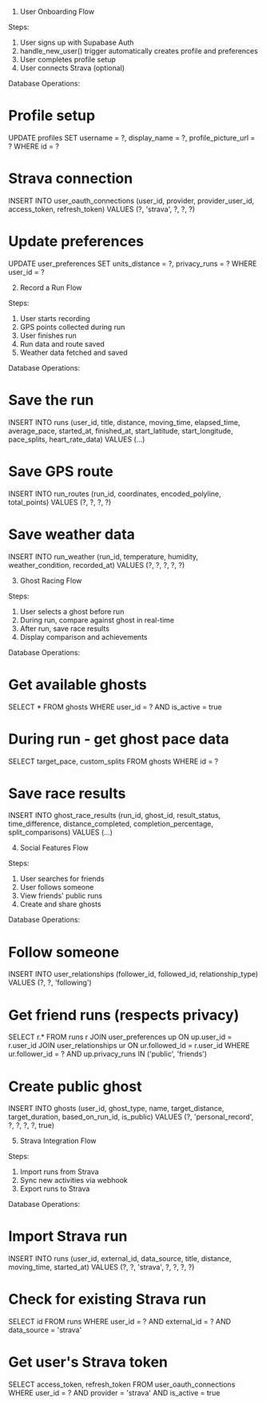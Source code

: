  1. User Onboarding Flow

  Steps:
  1. User signs up with Supabase Auth
  2. handle_new_user() trigger automatically creates profile and preferences
  3. User completes profile setup
  4. User connects Strava (optional)

  Database Operations:
  # Profile setup
  UPDATE profiles SET username = ?, display_name = ?, profile_picture_url = ? WHERE id = ?

  # Strava connection
  INSERT INTO user_oauth_connections (user_id, provider, provider_user_id, access_token, refresh_token) VALUES (?, 'strava', ?, ?, ?)

  # Update preferences
  UPDATE user_preferences SET units_distance = ?, privacy_runs = ? WHERE user_id = ?

  2. Record a Run Flow

  Steps:
  1. User starts recording
  2. GPS points collected during run
  3. User finishes run
  4. Run data and route saved
  5. Weather data fetched and saved

  Database Operations:
  # Save the run
  INSERT INTO runs (user_id, title, distance, moving_time, elapsed_time, average_pace, started_at, finished_at, start_latitude, start_longitude, pace_splits, heart_rate_data) VALUES (...)

  # Save GPS route
  INSERT INTO run_routes (run_id, coordinates, encoded_polyline, total_points) VALUES (?, ?, ?, ?)

  # Save weather data
  INSERT INTO run_weather (run_id, temperature, humidity, weather_condition, recorded_at) VALUES (?, ?, ?, ?, ?)

  3. Ghost Racing Flow

  Steps:
  1. User selects a ghost before run
  2. During run, compare against ghost in real-time
  3. After run, save race results
  4. Display comparison and achievements

  Database Operations:
  # Get available ghosts
  SELECT * FROM ghosts WHERE user_id = ? AND is_active = true

  # During run - get ghost pace data
  SELECT target_pace, custom_splits FROM ghosts WHERE id = ?

  # Save race results
  INSERT INTO ghost_race_results (run_id, ghost_id, result_status, time_difference, distance_completed, completion_percentage, split_comparisons) VALUES (...)

  4. Social Features Flow

  Steps:
  1. User searches for friends
  2. User follows someone
  3. View friends' public runs
  4. Create and share ghosts

  Database Operations:
  # Follow someone
  INSERT INTO user_relationships (follower_id, followed_id, relationship_type) VALUES (?, ?, 'following')

  # Get friend runs (respects privacy)
  SELECT r.* FROM runs r
  JOIN user_preferences up ON up.user_id = r.user_id
  JOIN user_relationships ur ON ur.followed_id = r.user_id
  WHERE ur.follower_id = ? AND up.privacy_runs IN ('public', 'friends')

  # Create public ghost
  INSERT INTO ghosts (user_id, ghost_type, name, target_distance, target_duration, based_on_run_id, is_public) VALUES (?, 'personal_record', ?, ?, ?, ?, true)

  5. Strava Integration Flow

  Steps:
  1. Import runs from Strava
  2. Sync new activities via webhook
  3. Export runs to Strava

  Database Operations:
  # Import Strava run
  INSERT INTO runs (user_id, external_id, data_source, title, distance, moving_time, started_at) VALUES (?, ?, 'strava', ?, ?, ?, ?)

  # Check for existing Strava run
  SELECT id FROM runs WHERE user_id = ? AND external_id = ? AND data_source = 'strava'

  # Get user's Strava token
  SELECT access_token, refresh_token FROM user_oauth_connections WHERE user_id = ? AND provider = 'strava' AND is_active = true